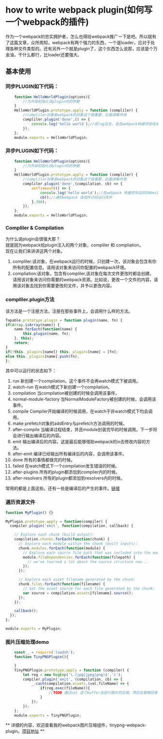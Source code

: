 # how to write webpack plugin(如何写一个webpack的插件)

作为一个webpack的忠实拥护者，怎么也得给webpack推广一下是吧。所以就有了这篇文章，众所周知，webpack有两个强力的东西，一个是loader，应对于处理各种文件类型的。还有另外一个就是plugin了，这个东西怎么说那，应该是个万金油，干什么都行，比loader还要强大。

## 基本使用

### 同步PLUGIN如下代码：

```javascript
    function HelloWorldPlugin(options){
        //为外部初始化该plugin时的参数
    }
    HelloWorldPlugin.prototype.apply = function (compliler) {
        //compliler对象是webpack的对象这个很重要，后面讲解作用
        compliler.plugin('done',() => {
            console.log('hello world');//该log日志，会在webpack构建项目结束后运行
        });
    };
    module.exports = HelloWorldPlugin;
```

### 异步PLUGIN如下代码：

```javascript
    function HelloWorldPlugin(options){
        //为外部初始化该plugin时的参数
    }
    HelloWorldPlugin.prototype.apply = function (compliler) {
        //compliler对象是webpack的对象这个很重要，后面讲解作用
        compliler.plugin('done',(compilation, cb) => {
            setTimeout(() => {
                console.log('hello world');//在webpack 构建完毕后的300ms后打印hello world
                cb();//通知webpack 该组件已经运行完毕
            },300);
        });
    };
    module.exports = HelloWorldPlugin;
```

### Compliler & Compilation

为什么说plugin会很强大那？<br>
就是因为webpack给plugin注入的两个对象，compliler 和 compliation。<br>
现在让我们来讲讲这两个对象。

1. compliler:该对象，在webpack运行的时候，只创建一次，该对象会包含有你所有的配置信息。请用该对象来访问你配置的webpack环境。
2. compliation:该对象，包含有compliler,该对象在每次文件更改时都会创建。请用该对象来访问你需要的webpack资源。比如说，更改一个文件的内容，请用该对象去找到你需要更改的文件，并予以更改内容。

### compliler.plugin方法

该方法是一个注册方法，注册在那些事件上，会调用什么样的方法。

```javascript
Tapable.prototype.plugin = function plugin(name, fn) {
if(Array.isArray(name)) {
    name.forEach(function(name) {
        this.plugin(name, fn);
    }, this);
    return;
}
if(!this._plugins[name]) this._plugins[name] = [fn];
else this._plugins[name].push(fn);
};
```

其中可以运行的状态如下：

1. run 新创建一个compilation，这个事件不会再watch模式下被调用。
1. watch-run 在watch模式下新创建一个compilation。
1. compilation 当compilation被创建的时候会调用该事件。
1. normal-module-factory 当NormalModuleFactory被创建的时候，会调用该事件。
1. compile Compiler开始编译的时候调用，在watch于非watch模式下均会调用。
1. make prefetch对象的addEntry与prefetch方法调用的时候。
1. after-compile 当编译过程结束，并且module封装完毕的时候调用。下一步将会进行输出编译后的内容。
1. emit 输出编译后的内容。这是最后能够借助webpack的io去修改内容的方法。
1. after-emit 编译已经输出所有编译后的内容，会调用该事件。
1. done 所有的事情都做完的时候。
1. failed 在watch模式下一个compilation发生错误的时候。
1. after-plugins 所有的plugin都添加到complier内的时候。
1. after-resolvers 所有的plugin都添加到resolvers内的时候。

常用的都是上面这些。还有一些是编译后的产生的事件。[链接](http://webpack.github.io/docs/plugins.html)

### 遍历资源文件
```JavaScript
function MyPlugin() {}

MyPlugin.prototype.apply = function(compiler) {
  compiler.plugin('emit', function(compilation, callback) {

    // Explore each chunk (build output):
    compilation.chunks.forEach(function(chunk) {
      // Explore each module within the chunk (built inputs):
      chunk.modules.forEach(function(module) {
        // Explore each source file path that was included into the module:
        module.fileDependencies.forEach(function(filepath) {
          // we've learned a lot about the source structure now...
        });
      });

      // Explore each asset filename generated by the chunk:
      chunk.files.forEach(function(filename) {
        // Get the asset source for each file generated by the chunk:
        var source = compilation.assets[filename].source();
      });
    });

    callback();
  });
};

module.exports = MyPlugin;

```

### 图片压缩处理demo
```javascript
    const _ = require('loadsh');
    function TinyPNGPlugin(){

    }
    TinyPNGPlugin.prototype.apply = function (compiler) {
        let reg = new RegExp('\.(jpg|jpeg|png)$','i');
        compiler.plugin('emit', (compilation, cb) => {
            _.cach(compilation.assets,(val,fileName) => {
                if(reg.exec(fileName)){
                    //TODO 通过val 这个buffer去进行图片的压缩，然后在替换回来即可了
                }
            });
        });
    };
    module.exports = TinyPNGPlugin;
```
** 详细的内容，欢迎查看我的webpack图片压缩组件，tinypng-webpack-plugin。[项目地址](https://www.npmjs.com/package/tinypng-webpack-plugin) **
